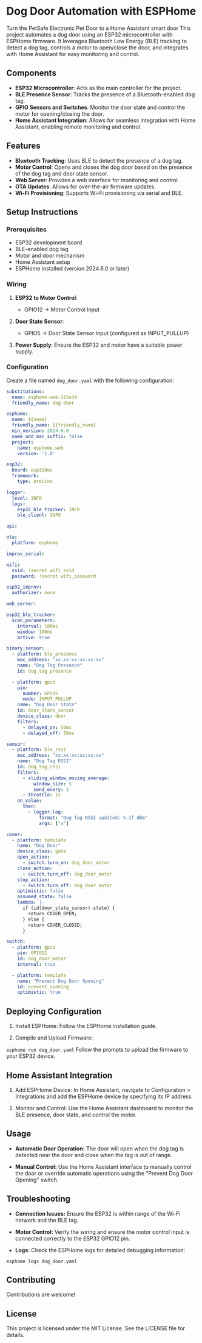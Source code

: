 # Dog Door Automation with ESPHome
Turn the PetSafe Electronic Pet Door to a Home Assistant smart door
This project automates a dog door using an ESP32 microcontroller with ESPHome firmware. It leverages Bluetooth Low Energy (BLE) tracking to detect a dog tag, controls a motor to open/close the door, and integrates with Home Assistant for easy monitoring and control.

## Components

- **ESP32 Microcontroller**: Acts as the main controller for the project.
- **BLE Presence Sensor**: Tracks the presence of a Bluetooth-enabled dog tag.
- **GPIO Sensors and Switches**: Monitor the door state and control the motor for opening/closing the door.
- **Home Assistant Integration**: Allows for seamless integration with Home Assistant, enabling remote monitoring and control.

## Features

- **Bluetooth Tracking**: Uses BLE to detect the presence of a dog tag.
- **Motor Control**: Opens and closes the dog door based on the presence of the dog tag and door state sensor.
- **Web Server**: Provides a web interface for monitoring and control.
- **OTA Updates**: Allows for over-the-air firmware updates.
- **Wi-Fi Provisioning**: Supports Wi-Fi provisioning via serial and BLE.

## Setup Instructions

### Prerequisites

- ESP32 development board
- BLE-enabled dog tag
- Motor and door mechanism
- Home Assistant setup
- ESPHome installed (version 2024.6.0 or later)

### Wiring

1. **ESP32 to Motor Control**:
   - GPIO12 -> Motor Control Input

2. **Door State Sensor**:
   - GPIO5 -> Door State Sensor Input (configured as INPUT_PULLUP)

3. **Power Supply**: Ensure the ESP32 and motor have a suitable power supply.

### Configuration

Create a file named `dog_door.yaml` with the following configuration:

```yaml
substitutions:
  name: esphome-web-315e34
  friendly_name: dog-door

esphome:
  name: ${name}
  friendly_name: ${friendly_name}
  min_version: 2024.6.0
  name_add_mac_suffix: false
  project:
    name: esphome.web
    version: '1.0'

esp32:
  board: esp32dev
  framework:
    type: arduino

logger:
  level: INFO
  logs:
    esp32_ble_tracker: INFO
    ble_client: INFO

api:

ota:
  platform: esphome

improv_serial:

wifi:
  ssid: !secret wifi_ssid
  password: !secret wifi_password

esp32_improv:
  authorizer: none

web_server:

esp32_ble_tracker:
  scan_parameters:
    interval: 100ms
    window: 100ms
    active: true

binary_sensor:
  - platform: ble_presence
    mac_address: "xx:xx:xx:xx:xx:xx"
    name: "Dog Tag Presence"
    id: dog_tag_presence

  - platform: gpio
    pin: 
      number: GPIO5
      mode: INPUT_PULLUP
    name: "Dog Door State"
    id: door_state_sensor
    device_class: door
    filters:
      - delayed_on: 50ms
      - delayed_off: 50ms

sensor:
  - platform: ble_rssi
    mac_address: "xx:xx:xx:xx:xx:xx"
    name: "Dog Tag RSSI"
    id: dog_tag_rssi
    filters:
      - sliding_window_moving_average:
          window_size: 5
          send_every: 1
      - throttle: 1s
    on_value:
      then:
        - logger.log:
            format: "Dog Tag RSSI updated: %.1f dBm"
            args: ["x"]

cover:
  - platform: template
    name: "Dog Door"
    device_class: gate
    open_action:
      - switch.turn_on: dog_door_motor
    close_action:
      - switch.turn_off: dog_door_motor
    stop_action:
      - switch.turn_off: dog_door_motor
    optimistic: false
    assumed_state: false
    lambda: |-
      if (id(door_state_sensor).state) {
        return COVER_OPEN;
      } else {
        return COVER_CLOSED;
      }

switch:
  - platform: gpio
    pin: GPIO12
    id: dog_door_motor
    internal: true

  - platform: template
    name: "Prevent Dog Door Opening"
    id: prevent_opening
    optimistic: true
```
## Deploying Configuration
1. Install ESPHome:
Follow the ESPHome installation guide.

2. Compile and Upload Firmware:

```esphome run dog_door.yaml```
Follow the prompts to upload the firmware to your ESP32 device.

## Home Assistant Integration
1. Add ESPHome Device:
In Home Assistant, navigate to Configuration > Integrations and add the ESPHome device by specifying its IP address.

2. Monitor and Control:
Use the Home Assistant dashboard to monitor the BLE presence, door state, and control the motor.

## Usage
- **Automatic Door Operation:**
The door will open when the dog tag is detected near the door and close when the tag is out of range.

- **Manual Control:**
Use the Home Assistant interface to manually control the door or override automatic operations using the "Prevent Dog Door Opening" switch.

## Troubleshooting
- **Connection Issues:**
Ensure the ESP32 is within range of the Wi-Fi network and the BLE tag.

- **Motor Control:**
Verify the wiring and ensure the motor control input is connected correctly to the ESP32 GPIO12 pin.

- **Logs:**
Check the ESPHome logs for detailed debugging information:


```esphome logs dog_door.yaml```

## Contributing
Contributions are welcome!

## License
This project is licensed under the MIT License. See the LICENSE file for details.
